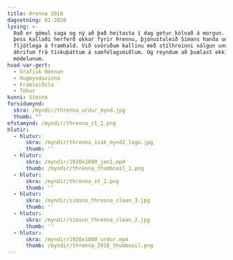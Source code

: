 ```yaml
---
title: Þrenna 2018
dagsetning: 01-2020
lysing: >-
  Það er gömul saga og ný að það heitasta í dag getur kólnað á morgun. Í ljósi
  þess kallaði herferð okkar fyrir Þrennu, þjónustuleið Símans handa ungu fólki,
  fljótlega á framhald. Við svöruðum kallinu með stílhreinni nálgun undir
  áhrifum frá tískuþáttum á samfélagsmiðlum. Og reyndum að þvælast ekki fyrir
  módelunum.
hvad-var-gert:
  - Grafísk Hönnun
  - Hugmyndavinna
  - Framleiðsla
  - Tökur
kunni: Síminn
forsidumynd: 
  skra: /myndir/threnna_urdur_mynd.jpg
  thumb: ""
efstamynd: /myndir/threnna_st_1.png
hlutir:
  - hlutur:
      skra: /myndir/threnna_isak_mynd2_logo.jpg
      thumb: ''
  - hlutur:
      skra: /myndir/1920x1080_jon1.mp4
      thumb: /myndir/threnna_thumbnail_1.png
  - hlutur:
      skra: /myndir/threnna_st_2.png
      thumb: ''
  - hlutur:
      skra: /myndir/siminn_threnna_clean_3.jpg
      thumb: ''
  - hlutur:
      skra: /myndir/siminn_threnna_clean_2.jpg
      thumb: ''
  - hlutur:
      skra: /myndir/1920x1080_urdur.mp4
      thumb: /myndir/threnna_2018_thumbnail.png
---
```


